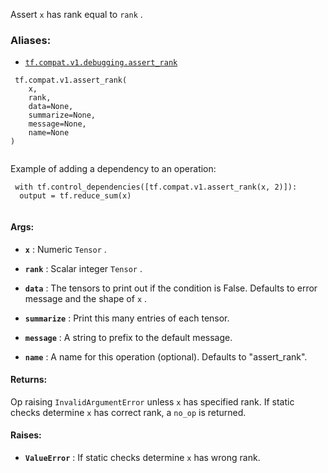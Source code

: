 Assert  `x`  has rank equal to  `rank` .



### Aliases:

- [ `tf.compat.v1.debugging.assert_rank` ](/api_docs/python/tf/compat/v1/assert_rank)



```
 tf.compat.v1.assert_rank(
    x,
    rank,
    data=None,
    summarize=None,
    message=None,
    name=None
)
 
```

Example of adding a dependency to an operation:



```
 with tf.control_dependencies([tf.compat.v1.assert_rank(x, 2)]):
  output = tf.reduce_sum(x)
 
```



#### Args:

- **`x`** :  Numeric  `Tensor` .

- **`rank`** :  Scalar integer  `Tensor` .

- **`data`** :  The tensors to print out if the condition is False.  Defaults to
error message and the shape of  `x` .

- **`summarize`** : Print this many entries of each tensor.

- **`message`** : A string to prefix to the default message.

- **`name`** : A name for this operation (optional).  Defaults to "assert_rank".



#### Returns:
Op raising  `InvalidArgumentError`  unless  `x`  has specified rank.
If static checks determine  `x`  has correct rank, a  `no_op`  is returned.



#### Raises:

- **`ValueError`** :  If static checks determine  `x`  has wrong rank.

